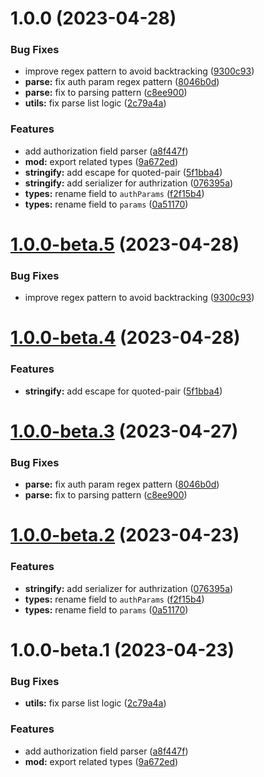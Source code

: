 # 1.0.0 (2023-04-28)


### Bug Fixes

* improve regex pattern to avoid backtracking ([9300c93](https://github.com/httpland/authorization-parser/commit/9300c931a40a9588e617b7f23939049d4e99a6ba))
* **parse:** fix auth param regex pattern ([8046b0d](https://github.com/httpland/authorization-parser/commit/8046b0d1660fd40e90e4ef68dc4a435f816b06ef))
* **parse:** fix to parsing pattern ([c8ee900](https://github.com/httpland/authorization-parser/commit/c8ee900b37bc860ba20ef026f2b59daf1e409bf3))
* **utils:** fix parse list logic ([2c79a4a](https://github.com/httpland/authorization-parser/commit/2c79a4aa84e7685e9f3dc58b7e49068e4331a458))


### Features

* add authorization field parser ([a8f447f](https://github.com/httpland/authorization-parser/commit/a8f447fd9285dd29efb34ff5d700d3cb15289625))
* **mod:** export related types ([9a672ed](https://github.com/httpland/authorization-parser/commit/9a672eddc3a381ab8caac33996ea4a36a99a429c))
* **stringify:** add escape for quoted-pair ([5f1bba4](https://github.com/httpland/authorization-parser/commit/5f1bba43512f61efdd3b9c875e275acf32cf6ebf))
* **stringify:** add serializer for authrization ([076395a](https://github.com/httpland/authorization-parser/commit/076395aea41a5531fe7becb8379691ccce748766))
* **types:** rename field to `authParams` ([f2f15b4](https://github.com/httpland/authorization-parser/commit/f2f15b42220b0d96fbcbb3ee46adc516bb639c1b))
* **types:** rename field to `params` ([0a51170](https://github.com/httpland/authorization-parser/commit/0a51170c9f0fdb04f8315c364c499fc160ca399e))

# [1.0.0-beta.5](https://github.com/httpland/authorization-parser/compare/1.0.0-beta.4...1.0.0-beta.5) (2023-04-28)


### Bug Fixes

* improve regex pattern to avoid backtracking ([9300c93](https://github.com/httpland/authorization-parser/commit/9300c931a40a9588e617b7f23939049d4e99a6ba))

# [1.0.0-beta.4](https://github.com/httpland/authorization-parser/compare/1.0.0-beta.3...1.0.0-beta.4) (2023-04-28)


### Features

* **stringify:** add escape for quoted-pair ([5f1bba4](https://github.com/httpland/authorization-parser/commit/5f1bba43512f61efdd3b9c875e275acf32cf6ebf))

# [1.0.0-beta.3](https://github.com/httpland/authorization-parser/compare/1.0.0-beta.2...1.0.0-beta.3) (2023-04-27)


### Bug Fixes

* **parse:** fix auth param regex pattern ([8046b0d](https://github.com/httpland/authorization-parser/commit/8046b0d1660fd40e90e4ef68dc4a435f816b06ef))
* **parse:** fix to parsing pattern ([c8ee900](https://github.com/httpland/authorization-parser/commit/c8ee900b37bc860ba20ef026f2b59daf1e409bf3))

# [1.0.0-beta.2](https://github.com/httpland/authorization-parser/compare/1.0.0-beta.1...1.0.0-beta.2) (2023-04-23)


### Features

* **stringify:** add serializer for authrization ([076395a](https://github.com/httpland/authorization-parser/commit/076395aea41a5531fe7becb8379691ccce748766))
* **types:** rename field to `authParams` ([f2f15b4](https://github.com/httpland/authorization-parser/commit/f2f15b42220b0d96fbcbb3ee46adc516bb639c1b))
* **types:** rename field to `params` ([0a51170](https://github.com/httpland/authorization-parser/commit/0a51170c9f0fdb04f8315c364c499fc160ca399e))

# 1.0.0-beta.1 (2023-04-23)


### Bug Fixes

* **utils:** fix parse list logic ([2c79a4a](https://github.com/httpland/authorization-parser/commit/2c79a4aa84e7685e9f3dc58b7e49068e4331a458))


### Features

* add authorization field parser ([a8f447f](https://github.com/httpland/authorization-parser/commit/a8f447fd9285dd29efb34ff5d700d3cb15289625))
* **mod:** export related types ([9a672ed](https://github.com/httpland/authorization-parser/commit/9a672eddc3a381ab8caac33996ea4a36a99a429c))

